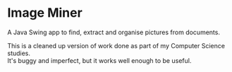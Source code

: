 # Image Miner
A Java Swing app to find, extract and organise pictures from documents.

This is a cleaned up version of work done as part of my Computer Science studies.<br>
It's buggy and imperfect, but it works well enough to be useful.